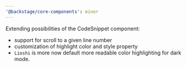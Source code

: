 ```yaml
---
'@backstage/core-components': minor
---
```


Extending possibilities of the CodeSnippet component: 
- support for scroll to a given line number
- customization of highlight color and style property
- `Lioshi` is more now default more readable color highlighting for dark mode.   
